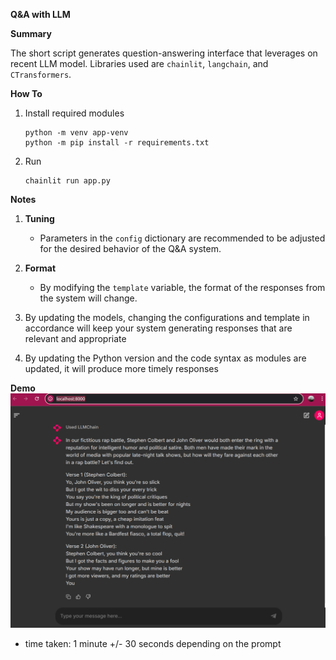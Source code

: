 **Q&A with LLM**

**Summary**

The short script generates question-answering interface that leverages on recent LLM model. Libraries used are `chainlit`, `langchain`, and `CTransformers`.


**How To**

1. Install required modules
   ```
   python -m venv app-venv
   python -m pip install -r requirements.txt
   ```

2. Run
   ```
   chainlit run app.py
   ```

**Notes**

1. **Tuning**
   - Parameters in the `config` dictionary are recommended to be adjusted for the desired behavior of the Q&A system. 

2. **Format**
   - By modifying the `template` variable, the format of the responses from the system will change.

3. By updating the models, changing the configurations and template in accordance will keep your system generating responses that are relevant and appropriate

4. By updating the Python version and the code syntax as modules are updated, it will produce more timely responses

**Demo**
![run.png](img/run2.png)

- time taken: 1 minute +/- 30 seconds depending on the prompt
